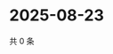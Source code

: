 # 2025-08-23

共 0 条

<!-- BEGIN ZHIHUVIDEO -->
<!-- 最后更新时间 Sat Aug 23 2025 03:09:10 GMT+0800 (China Standard Time) -->

<!-- END ZHIHUVIDEO -->
